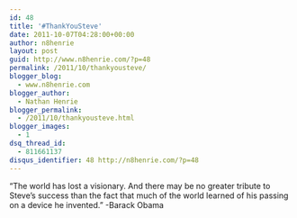 ```yaml
---
id: 48
title: '#ThankYouSteve'
date: 2011-10-07T04:28:00+00:00
author: n8henrie
layout: post
guid: http://www.n8henrie.com/?p=48
permalink: /2011/10/thankyousteve/
blogger_blog:
  - www.n8henrie.com
blogger_author:
  - Nathan Henrie
blogger_permalink:
  - /2011/10/thankyousteve.html
blogger_images:
  - 1
dsq_thread_id:
  - 811661137
disqus_identifier: 48 http://n8henrie.com/?p=48
---
```

<div>
  “The world has lost a visionary. And there may be no greater tribute to Steve’s success than the fact that much of the world learned of his passing on a device he invented.” -Barack Obama
</div>

<div>
</div>
